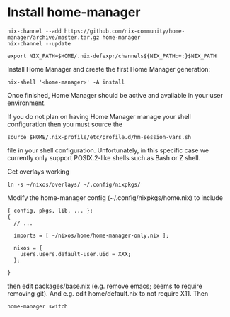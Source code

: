 # Install home-manager

	nix-channel --add https://github.com/nix-community/home-manager/archive/master.tar.gz home-manager
	nix-channel --update

	export NIX_PATH=$HOME/.nix-defexpr/channels${NIX_PATH:+:}$NIX_PATH

Install Home Manager and create the first Home Manager generation:

	nix-shell '<home-manager>' -A install

Once finished, Home Manager should be active and available in your user
environment.

If you do not plan on having Home Manager manage your shell configuration then
you must source the

	source $HOME/.nix-profile/etc/profile.d/hm-session-vars.sh

file in your shell configuration. Unfortunately, in this specific case we
currently only support POSIX.2-like shells such as Bash or Z shell.

Get overlays working

	ln -s ~/nixos/overlays/ ~/.config/nixpkgs/

Modify the home-manager config (~/.config/nixpkgs/home.nix) to include

```
{ config, pkgs, lib, ... }:
{
  // ...

  imports = [ ~/nixos/home/home-manager-only.nix ];

  nixos = {
    users.users.default-user.uid = XXX;
  };
  
}
```

then edit packages/base.nix (e.g. remove emacs; seems to require removing git).
And e.g. edit home/default.nix to not require X11. Then

```
home-manager switch
```
